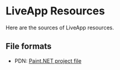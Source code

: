 # LiveApp Resources

Here are the sources of LiveApp resources.

## File formats

- PDN: [Paint.NET project file](https://www.getpaint.net/index.html)
